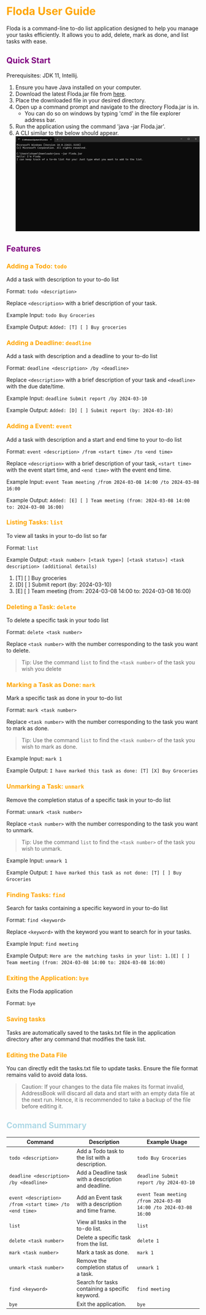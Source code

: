# <span style="color:Orange">Floda User Guide

Floda is a command-line to-do list application designed to help you manage your tasks efficiently. It allows you to add, delete, mark as done, and list tasks with ease.
## <span style="color:Purple">Quick Start

Prerequisites: JDK 11, Intellij.

1. Ensure you have Java installed on your computer.
2. Download the latest Floda.jar file from [here](https://github.com/shawnpong/ip/releases).
3. Place the downloaded file in your desired directory.
4. Open up a command prompt and navigate to the directory Floda.jar is in.
   - You can do so on windows by typing 'cmd' in the file explorer address bar. 
5. Run the application using the command 'java -jar Floda.jar'.
6. A CLI similar to the below should appear.
![img.png](img.png)

## <span style="color:Purple">Features
### <span style="color:Orange">Adding a Todo: `todo`

Add a task with description to your to-do list

Format: `todo <description>`

Replace `<description>` with a brief description of your task.

Example Input: `todo Buy Groceries`

Example Output: `Added: [T] [ ] Buy groceries`

### <span style="color:Orange">Adding a Deadline: `deadline`

Add a task with description and a deadline to your to-do list

Format: `deadline <description> /by <deadline>`

Replace `<description>` with a brief description of your task and `<deadline>` with the due date/time.

Example Input: `deadline Submit report /by 2024-03-10`

Example Output: `Added: [D] [ ] Submit report (by: 2024-03-10)`

###  <span style="color:Orange">Adding a Event: `event`

Add a task with description and a start and end time to your to-do list

Format: `event <description> /from <start time> /to <end time>`

Replace `<description>` with a brief description of your task, `<start time>` with the event start time, and `<end time>` with the event end time.

Example Input: `event Team meeting /from 2024-03-08 14:00 /to 2024-03-08 16:00`

Example Output: `Added: [E] [ ] Team meeting (from: 2024-03-08 14:00 to: 2024-03-08 16:00)`

###  <span style="color:Orange">Listing Tasks: `list`

To view all tasks in your to-do list so far

Format: `list`

Example Output: `<task number> [<task type>] [<task status>] <task description> (additional details)`
1. [T] [ ] Buy groceries
2. [D] [ ] Submit report (by: 2024-03-10)
3. [E] [ ] Team meeting (from: 2024-03-08 14:00 to: 2024-03-08 16:00)

###  <span style="color:Orange">Deleting a Task: `delete`

To delete a specific task in your todo list

Format: `delete <task number>`

Replace `<task number>` with the number corresponding to the task you want to delete.
> Tip: Use the command `list` to find the `<task number>` of the task you wish you delete

###  <span style="color:Orange">Marking a Task as Done: `mark`

Mark a specific task as done in your to-do list

Format: `mark <task number>`

Replace `<task number>` with the number corresponding to the task you want to mark as done.
> Tip: Use the command `list` to find the `<task number>` of the task you wish to mark as done.

Example Input: `mark 1`

Example Output: `I have marked this task as done: [T] [X] Buy Groceries`

###  <span style="color:Orange">Unmarking a Task: `unmark`

Remove the completion status of a specific task in your to-do list

Format: `unmark <task number>`

Replace `<task number>` with the number corresponding to the task you want to unmark.
> Tip: Use the command `list` to find the `<task number>` of the task you wish to unmark.

Example Input: `unmark 1`

Example Output: `I have marked this task as not done: [T] [ ] Buy Groceries`


###  <span style="color:Orange">Finding Tasks: `find`

Search for tasks containing a specific keyword in your to-do list

Format: `find <keyword>`

Replace `<keyword>` with the keyword you want to search for in your tasks.

Example Input: `find meeting`

Example Output: `Here are the matching tasks in your list:
1.[E] [ ] Team meeting (from: 2024-03-08 14:00 to: 2024-03-08 16:00)`

###  <span style="color:Orange">Exiting the Application: `bye`

Exits the Floda application

Format: `bye`

###  <span style="color:Orange">Saving tasks

Tasks are automatically saved to the tasks.txt file in the application directory after any command that modifies the task list.

###  <span style="color:Orange">Editing the Data File

You can directly edit the tasks.txt file to update tasks. Ensure the file format remains valid to avoid data loss.
>Caution: If your changes to the data file makes its format invalid, AddressBook will discard all data and start with an empty data file at the next run. Hence, it is recommended to take a backup of the file before editing it.

## <span style="color:LightBlue">Command Summary

| Command                                                 | Description                                                | Example Usage                  |
|---------------------------------------------------------|------------------------------------------------------------|--------------------------------|
| `todo <description>`                                    | Add a Todo task to the list with a description.           | `todo Buy Groceries`          |
| `deadline <description> /by <deadline>`                 | Add a Deadline task with a description and deadline. | `deadline Submit report /by 2024-03-10` |
| `event <description> /from <start time> /to <end time>` | Add an Event task with a description and time frame. | `event Team meeting /from 2024-03-08 14:00 /to 2024-03-08 16:00` |
| `list`                                                  | View all tasks in the to-do list.                         | `list`                         |
| `delete <task number>`                                  | Delete a specific task from the list.                     | `delete 1`                     |
| `mark <task number>`                                    | Mark a task as done.                                      | `mark 1`                       |
| `unmark <task number>`                                  | Remove the completion status of a task.                   | `unmark 1`                     |
| `find <keyword>`                                        | Search for tasks containing a specific keyword.           | `find meeting`                 |
| `bye`                                                   | Exit the application.                                     | `bye`                          |


